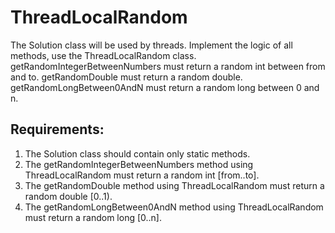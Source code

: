# ThreadLocalRandom

The Solution class will be used by threads.
Implement the logic of all methods, use the ThreadLocalRandom class.
getRandomIntegerBetweenNumbers must return a random int between from and to.
getRandomDouble must return a random double.
getRandomLongBetween0AndN must return a random long between 0 and n.


## Requirements:
1. The Solution class should contain only static methods.
2. The getRandomIntegerBetweenNumbers method using ThreadLocalRandom must return a random int [from..to].
3. The getRandomDouble method using ThreadLocalRandom must return a random double [0..1).
4. The getRandomLongBetween0AndN method using ThreadLocalRandom must return a random long [0..n].